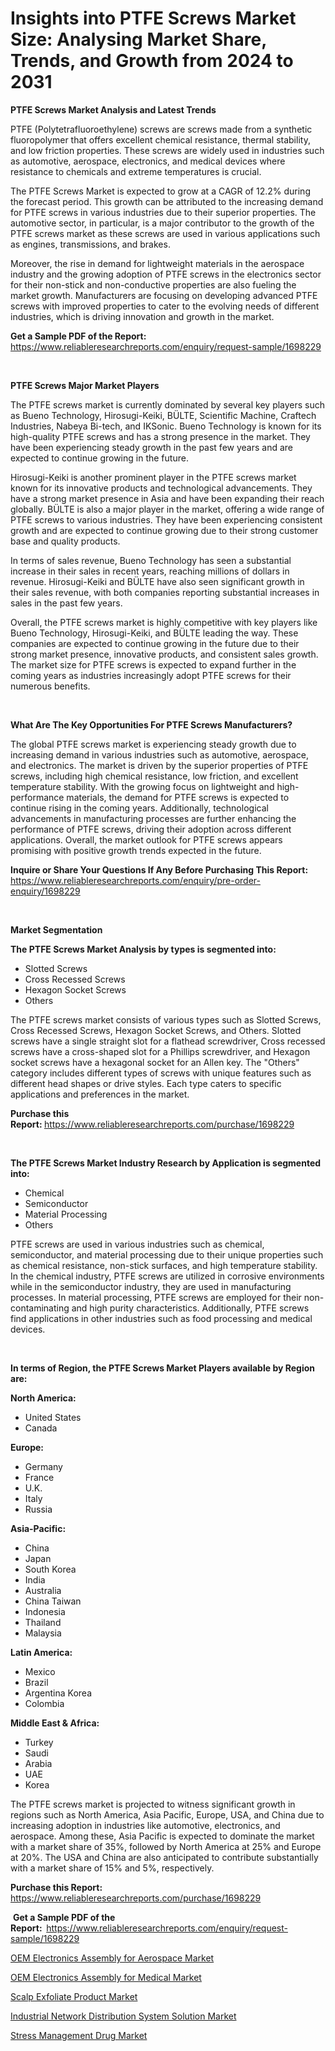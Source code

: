 <p><h1>Insights into PTFE Screws Market Size: Analysing Market Share, Trends, and Growth from 2024 to 2031</h1></p><p><strong>PTFE Screws Market Analysis and Latest Trends</strong></p>
<p><p>PTFE (Polytetrafluoroethylene) screws are screws made from a synthetic fluoropolymer that offers excellent chemical resistance, thermal stability, and low friction properties. These screws are widely used in industries such as automotive, aerospace, electronics, and medical devices where resistance to chemicals and extreme temperatures is crucial.</p><p>The PTFE Screws Market is expected to grow at a CAGR of 12.2% during the forecast period. This growth can be attributed to the increasing demand for PTFE screws in various industries due to their superior properties. The automotive sector, in particular, is a major contributor to the growth of the PTFE screws market as these screws are used in various applications such as engines, transmissions, and brakes.</p><p>Moreover, the rise in demand for lightweight materials in the aerospace industry and the growing adoption of PTFE screws in the electronics sector for their non-stick and non-conductive properties are also fueling the market growth. Manufacturers are focusing on developing advanced PTFE screws with improved properties to cater to the evolving needs of different industries, which is driving innovation and growth in the market.</p></p>
<p><strong>Get a Sample PDF of the Report:&nbsp;</strong> <a href="https://www.reliableresearchreports.com/enquiry/request-sample/1698229">https://www.reliableresearchreports.com/enquiry/request-sample/1698229</a></p>
<p>&nbsp;</p>
<p><strong>PTFE Screws Major Market Players</strong></p>
<p><p>The PTFE screws market is currently dominated by several key players such as Bueno Technology, Hirosugi-Keiki, BÜLTE, Scientific Machine, Craftech Industries, Nabeya Bi-tech, and IKSonic. Bueno Technology is known for its high-quality PTFE screws and has a strong presence in the market. They have been experiencing steady growth in the past few years and are expected to continue growing in the future.</p><p>Hirosugi-Keiki is another prominent player in the PTFE screws market known for its innovative products and technological advancements. They have a strong market presence in Asia and have been expanding their reach globally. BÜLTE is also a major player in the market, offering a wide range of PTFE screws to various industries. They have been experiencing consistent growth and are expected to continue growing due to their strong customer base and quality products.</p><p>In terms of sales revenue, Bueno Technology has seen a substantial increase in their sales in recent years, reaching millions of dollars in revenue. Hirosugi-Keiki and BÜLTE have also seen significant growth in their sales revenue, with both companies reporting substantial increases in sales in the past few years.</p><p>Overall, the PTFE screws market is highly competitive with key players like Bueno Technology, Hirosugi-Keiki, and BÜLTE leading the way. These companies are expected to continue growing in the future due to their strong market presence, innovative products, and consistent sales growth. The market size for PTFE screws is expected to expand further in the coming years as industries increasingly adopt PTFE screws for their numerous benefits.</p></p>
<p>&nbsp;</p>
<p><strong>What Are The Key Opportunities For PTFE Screws Manufacturers?</strong></p>
<p><p>The global PTFE screws market is experiencing steady growth due to increasing demand in various industries such as automotive, aerospace, and electronics. The market is driven by the superior properties of PTFE screws, including high chemical resistance, low friction, and excellent temperature stability. With the growing focus on lightweight and high-performance materials, the demand for PTFE screws is expected to continue rising in the coming years. Additionally, technological advancements in manufacturing processes are further enhancing the performance of PTFE screws, driving their adoption across different applications. Overall, the market outlook for PTFE screws appears promising with positive growth trends expected in the future.</p></p>
<p><strong>Inquire or Share Your Questions If Any Before Purchasing This Report:</strong> <a href="https://www.reliableresearchreports.com/enquiry/pre-order-enquiry/1698229">https://www.reliableresearchreports.com/enquiry/pre-order-enquiry/1698229</a></p>
<p>&nbsp;</p>
<p><strong>Market Segmentation</strong></p>
<p><strong>The PTFE Screws Market Analysis by types is segmented into:</strong></p>
<p><ul><li>Slotted Screws</li><li>Cross Recessed Screws</li><li>Hexagon Socket Screws</li><li>Others</li></ul></p>
<p><p>The PTFE screws market consists of various types such as Slotted Screws, Cross Recessed Screws, Hexagon Socket Screws, and Others. Slotted screws have a single straight slot for a flathead screwdriver, Cross recessed screws have a cross-shaped slot for a Phillips screwdriver, and Hexagon socket screws have a hexagonal socket for an Allen key. The "Others" category includes different types of screws with unique features such as different head shapes or drive styles. Each type caters to specific applications and preferences in the market.</p></p>
<p><strong>Purchase this Report:&nbsp;</strong><a href="https://www.reliableresearchreports.com/purchase/1698229">https://www.reliableresearchreports.com/purchase/1698229</a></p>
<p>&nbsp;</p>
<p><strong>The PTFE Screws Market Industry Research by Application is segmented into:</strong></p>
<p><ul><li>Chemical</li><li>Semiconductor</li><li>Material Processing</li><li>Others</li></ul></p>
<p><p>PTFE screws are used in various industries such as chemical, semiconductor, and material processing due to their unique properties such as chemical resistance, non-stick surfaces, and high temperature stability. In the chemical industry, PTFE screws are utilized in corrosive environments while in the semiconductor industry, they are used in manufacturing processes. In material processing, PTFE screws are employed for their non-contaminating and high purity characteristics. Additionally, PTFE screws find applications in other industries such as food processing and medical devices.</p></p>
<p>&nbsp;</p>
<p><strong>In terms of Region, the PTFE Screws Market Players available by Region are:</strong></p>
<p>
    <p> <strong> North America: </strong>
        <ul>
            <li>United States</li>
            <li>Canada</li>
        </ul>
        </p> 
    <p> <strong> Europe: </strong>
        <ul>
            <li>Germany</li>
            <li>France</li>
            <li>U.K.</li>
            <li>Italy</li>
            <li>Russia</li>
        </ul>
        </p> 
    <p> <strong> Asia-Pacific: </strong>
        <ul>
            <li>China</li>
            <li>Japan</li>
            <li>South Korea</li>
            <li>India</li>
            <li>Australia</li>
            <li>China Taiwan</li>
            <li>Indonesia</li>
            <li>Thailand</li>
            <li>Malaysia</li>
        </ul>
        </p> 
    <p> <strong> Latin America: </strong>
        <ul>
            <li>Mexico</li>
            <li>Brazil</li>
            <li>Argentina Korea</li>
            <li>Colombia</li>
        </ul>
        </p> 
    <p> <strong> Middle East & Africa: </strong>
        <ul>
            <li>Turkey</li>
            <li>Saudi</li>
            <li>Arabia</li>
            <li>UAE</li>
            <li>Korea</li>
        </ul>
    </p>
    </p>
<p><p>The PTFE screws market is projected to witness significant growth in regions such as North America, Asia Pacific, Europe, USA, and China due to increasing adoption in industries like automotive, electronics, and aerospace. Among these, Asia Pacific is expected to dominate the market with a market share of 35%, followed by North America at 25% and Europe at 20%. The USA and China are also anticipated to contribute substantially with a market share of 15% and 5%, respectively.</p></p>
<p><strong>Purchase this Report: </strong><a href="https://www.reliableresearchreports.com/purchase/1698229">https://www.reliableresearchreports.com/purchase/1698229</a></p>
<p>&nbsp;<strong>Get a Sample PDF of the Report:&nbsp;&nbsp;</strong><a href="https://www.reliableresearchreports.com/enquiry/request-sample/1698229">https://www.reliableresearchreports.com/enquiry/request-sample/1698229</a></p>
<p><strong></strong></p>
<p><p><a href="https://medium.com/@amypatel1993/oem-electronics-assembly-for-aerospace-market-insight-market-trends-growth-forecasted-from-2024-710c8b8ce42f">OEM Electronics Assembly for Aerospace Market</a></p><p><a href="https://medium.com/@amypatel1993/oem-electronics-assembly-for-medical-market-the-key-to-successful-business-strategy-forecast-till-c6d7c5e6f6fd">OEM Electronics Assembly for Medical Market</a></p><p><a href="https://medium.com/@gracemoreno2019/scalp-exfoliate-product-market-trends-and-market-analysis-forecasted-for-period-2024-2031-bce6f0552bba">Scalp Exfoliate Product Market</a></p><p><a href="https://medium.com/@gracemoreno2019/industrial-network-distribution-system-solution-nbsp-market-focuses-on-market-share-size-and-4705b496cc31">Industrial Network Distribution System Solution Market</a></p><p><a href="https://medium.com/@dianeharris83/stress-management-drug-market-the-key-to-successful-business-strategy-forecast-till-2031-e739000a7c8d">Stress Management Drug Market</a></p></p>